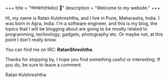 +++
title = "नमस्कार(Hello) 🙏"
description = "Welcome to my website."
+++

Hi, my name is Ratan Kulshreshtha, and I live in Pune, Maharastra, India. I was born in Agra, India. I'm a software engineer, and this is my blog, the topics that I will be blogging about are going to be mostly related to programming, technology, gadgets, photography etc. Or maybe not, at this point I don't really know.

You can find me on IRC: **RatanShreshtha**

Thanks for stopping by, I hope you find something useful or interesting. If you do, be sure to leave a comment.

Ratan Kulshreshtha